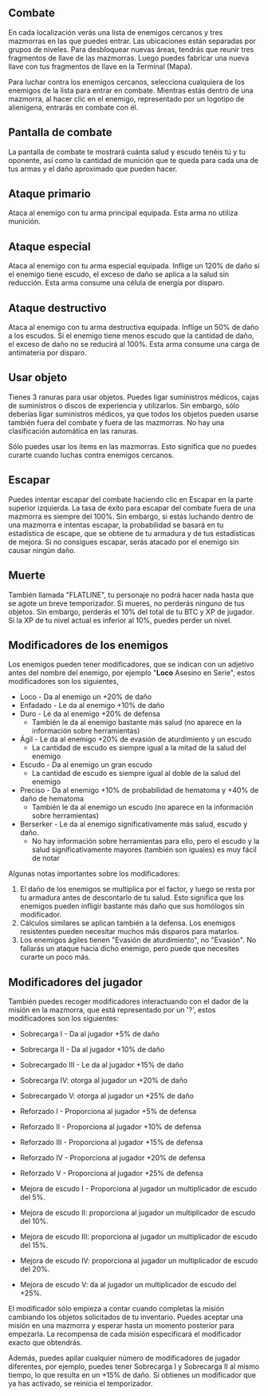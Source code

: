 ## Combate

En cada localización verás una lista de enemigos cercanos y tres mazmorras en las que puedes entrar. Las ubicaciones están separadas por grupos de niveles.  Para desbloquear nuevas áreas, tendrás que reunir tres fragmentos de llave de las mazmorras. Luego puedes fabricar una nueva llave con tus fragmentos de llave en la Terminal (Mapa).
  
Para luchar contra los enemigos cercanos, selecciona cualquiera de los enemigos de la lista para entrar en combate. Mientras estás dentro de una mazmorra, al hacer clic en el enemigo, representado por un logotipo de alienígena, entrarás en combate con él.  

## Pantalla de combate
  
La pantalla de combate te mostrará cuánta salud y escudo tenéis tú y tu oponente, así como la cantidad de munición que te queda para cada una de tus armas y el daño aproximado que pueden hacer.  

## Ataque primario
Ataca al enemigo con tu arma principal equipada. Esta arma no utiliza munición.

## Ataque especial
Ataca al enemigo con tu arma especial equipada. Inflige un 120% de daño si el enemigo tiene escudo, el exceso de daño se aplica a la salud sin reducción. Esta arma consume una célula de energía por disparo.

## Ataque destructivo
Ataca al enemigo con tu arma destructiva equipada. Inflige un 50% de daño a los escudos. Si el enemigo tiene menos escudo que la cantidad de daño, el exceso de daño no se reducirá al 100%. Esta arma consume una carga de antimateria por disparo.

## Usar objeto
Tienes 3 ranuras para usar objetos. Puedes ligar suministros médicos, cajas de suministros o discos de experiencia y utilizarlos. Sin embargo, sólo deberías ligar suministros médicos, ya que todos los objetos pueden usarse también fuera del combate y fuera de las mazmorras. No hay una clasificación automática en las ranuras.

Sólo puedes usar los ítems en las mazmorras. Esto significa que no puedes curarte cuando luchas contra enemigos cercanos.

## Escapar
Puedes intentar escapar del combate haciendo clic en Escapar en la parte superior izquierda. La tasa de éxito para escapar del combate fuera de una mazmorra es siempre del 100%. Sin embargo, si estás luchando dentro de una mazmorra e intentas escapar, la probabilidad se basará en tu estadística de escape, que se obtiene de tu armadura y de tus estadísticas de mejora. Si no consigues escapar, serás atacado por el enemigo sin causar ningún daño.  

## Muerte

También llamada "FLATLINE", tu personaje no podrá hacer nada hasta que se agote un breve temporizador. Si mueres, no perderás ninguno de tus objetos. Sin embargo, perderás el 10% del total de tu BTC y XP de jugador. Si la XP de tu nivel actual es inferior al 10%, puedes perder un nivel.
  
## Modificadores de los enemigos
  
Los enemigos pueden tener modificadores, que se indican con un adjetivo antes del nombre del enemigo, por ejemplo "**Loco** Asesino en Serie", estos modificadores son los siguientes,
  
 - Loco - Da al enemigo un +20% de daño  
 - Enfadado - Le da al enemigo +10% de daño  
 - Duro - Le da al enemigo +20% de defensa  
   - También le da al enemigo bastante más salud (no aparece en la información sobre herramientas)
 - Ágil - Le da al enemigo +20% de evasión de aturdimiento y un escudo  
   - La cantidad de escudo es siempre igual a la mitad de la salud del enemigo
 - Escudo - Da al enemigo un gran escudo  
   - La cantidad de escudo es siempre igual al doble de la salud del enemigo
 - Preciso - Da al enemigo +10% de probabilidad de hematoma y +40% de daño de hematoma
   - También le da al enemigo un escudo (no aparece en la información sobre herramientas)
 - Berserker - Le da al enemigo significativamente más salud, escudo y daño.
   - No hay información sobre herramientas para ello, pero el escudo y la salud significativamente mayores (también son iguales) es muy fácil de notar

Algunas notas importantes sobre los modificadores:

1. El daño de los enemigos se multiplica por el factor, y luego se resta por tu armadura antes de descontarlo de tu salud. Esto significa que los enemigos pueden infligir bastante más daño que sus homólogos sin modificador. 
2. Cálculos similares se aplican también a la defensa. Los enemigos resistentes pueden necesitar muchos más disparos para matarlos.
3. Los enemigos ágiles tienen "Evasión de aturdimiento", no "Evasión". No fallarás un ataque hacia dicho enemigo, pero puede que necesites curarte un poco más.

  
## Modificadores del jugador
  
También puedes recoger modificadores interactuando con el dador de la misión en la mazmorra, que está representado por un '?', estos modificadores son los siguientes:  
  
 - Sobrecarga I - Da al jugador +5% de daño  
 - Sobrecarga II - Da al jugador +10% de daño  
 - Sobrecargado III - Le da al jugador +15% de daño  
 - Sobrecarga IV: otorga al jugador un +20% de daño  
 - Sobrecargado V: otorga al jugador un +25% de daño  
  
  
 - Reforzado I - Proporciona al jugador +5% de defensa  
 - Reforzado II - Proporciona al jugador +10% de defensa  
 - Reforzado III - Proporciona al jugador +15% de defensa  
 - Reforzado IV - Proporciona al jugador +20% de defensa  
 - Reforzado V - Proporciona al jugador +25% de defensa  
  
  
 - Mejora de escudo I - Proporciona al jugador un multiplicador de escudo del 5%.  
 - Mejora de escudo II: proporciona al jugador un multiplicador de escudo del 10%.  
 - Mejora de escudo III: proporciona al jugador un multiplicador de escudo del 15%.  
 - Mejora de escudo IV: proporciona al jugador un multiplicador de escudo del 20%.  
 - Mejora de escudo V: da al jugador un multiplicador de escudo del +25%.  

El modificador sólo empieza a contar cuando completas la misión cambiando los objetos solicitados de tu inventario. Puedes aceptar una misión en una mazmorra y esperar hasta un momento posterior para empezarla. La recompensa de cada misión especificará el modificador exacto que obtendrás.

Además, puedes apilar cualquier número de modificadores de jugador diferentes, por ejemplo, puedes tener Sobrecarga I y Sobrecarga II al mismo tiempo, lo que resulta en un +15% de daño. Si obtienes un modificador que ya has activado, se reinicia el temporizador.
